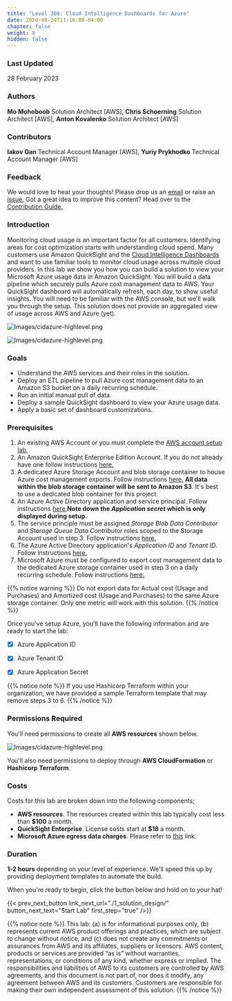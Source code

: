 ```yaml
---
title: "Level 300: Cloud Intelligence Dashboards for Azure"
date: 2020-08-24T11:16:08-04:00
chapter: false
weight: 8
hidden: false
---
```


### Last Updated

28 February 2023

### Authors

**Mo Mohoboob** Solution Architect [AWS], **Chris Schoerning** Solution Architect [AWS], **Anton Kovalenko** Solution Architect [AWS]

### Contributors
**Iakov Gan** Technical Account Manager [AWS], **Yuriy Prykhodko** Technical Account Manager [AWS]

### Feedback

We would love to hear your thoughts! Please drop us an [email](mailto:cloud-intelligence-dashboards@amazon.com) or raise an [issue.](/contributing/02_reportingbugs/) Got a great idea to improve this content? Head over to the [Contribution Guide.](/contributing/)

### Introduction
Monitoring cloud usage is an important factor for all customers. Identifying areas for cost optimization starts with understanding cloud spend. Many customers use Amazon QuickSight and the [Cloud Intelligence Dashboards](/cost/200_labs/200_cloud_intelligence/) and want to use familiar tools to monitor cloud usage across multiple cloud providers. In this lab we show you how you can build a solution to view your Microsoft Azure usage data in Amazon QuickSight. You will build a data pipeline which securely pulls Azure cost management data to AWS. Your QuickSight dashboard will automatically refresh, each day, to show useful insights. You will need to be familiar with the AWS console, but we'll walk you through the setup. This solution does not provide an aggregated view of usage across AWS and Azure (yet).

![Images/cidazure-highlevel.png](/Cost/300_Cloud_Intelligence_Dashboard_for_Azure/Images/cidazure-dashboard-1.png?width=1000px)

![Images/cidazure-highlevel.png](/Cost/300_Cloud_Intelligence_Dashboard_for_Azure/Images/cidazure-dashboard-3.png?width=1000px)

### Goals

* Understand the AWS services and their roles in the solution.
* Deploy an ETL pipeline to pull Azure cost management data to an Amazon S3 bucket on a daily recurring schedule.
* Run an initial manual pull of data.
* Deploy a sample QuickSight dashboard to view your Azure usage data.
* Apply a basic set of dashboard customizations.

### Prerequisites

1. An existing AWS Account or you must complete the [AWS account setup lab.](/cost/100_labs/100_1_aws_account_setup/)
2. An Amazon QuickSight Enterprise Edition Account. If you do not already have one follow instructions [here.](https://aws.amazon.com/premiumsupport/knowledge-center/quicksight-enterprise-account/)
3. A dedicated Azure Storage Account and blob storage container to house Azure cost management exports. Follow instructions [here.](https://learn.microsoft.com/en-us/azure/storage/common/storage-account-create?tabs=azure-portal) **All data within the blob storage container will be sent to Amazon S3**. It's best to use a dedicated blob container for this project.
4. An Azure Active Directory application and service principal. Follow instructions [here.](https://learn.microsoft.com/en-us/azure/active-directory/develop/howto-create-service-principal-portal)**Note down the *Application secret* which is only displayed during setup.**
5. The service principle must be assigned *Storage Blob Data Contributor* and *Storage Queue Data Contributor* roles scoped to the Storage Account used in step 3. Follow instructions [here.](https://learn.microsoft.com/en-us/azure/storage/blobs/assign-azure-role-data-access?tabs=portal)
6. The Azure Active Directory application's *Application ID* and *Tenant ID*. Follow instructions [here.](https://learn.microsoft.com/en-us/azure/active-directory/develop/howto-create-service-principal-portal#sign-in-to-the-application)
7. Microsoft Azure must be configured to export cost management data to the dedicated Azure storage container used in step 3 on a daily recurring schedule. Follow instructions [here.](https://learn.microsoft.com/en-us/azure/cost-management-billing/costs/tutorial-export-acm-data?tabs=azure-portal)

{{% notice warning %}}
Do not export data for Actual cost (Usage and Purchases) and Amortized cost (Usage and Purchases) to the same Azure storage container. Only one metric will work with this solution. 
{{% /notice %}} 

Once you've setup Azure, you'll have the following information and are ready to start the lab:

- [x] Azure Application ID
- [x] Azure Tenant ID
- [x] Azure Application Secret


{{% notice note %}}
If you use Hashicorp Terraform within your organization, we have provided a sample Terraform template that may remove steps 3 to 6.
{{% /notice %}} 

### Permissions Required

You'll need permissions to create all **AWS resources** shown below.

![Images/cidazure-highlevel.png](/Cost/300_Cloud_Intelligence_Dashboard_for_Azure/Images/cidazure-highlevel.png)

You'll also need permissions to deploy through **AWS CloudFormation** or **Hashicorp Terraform**. 

### Costs

Costs for this lab are broken down into the following components;

* **AWS resources**. The resources created within this lab typically cost less than **$100** a month. 
* **QuickSight Enterprise**. License costs start at **$18** a month.
* **Microsoft Azure egress data charges**. Please refer to [this](https://azure.microsoft.com/en-us/pricing/details/bandwidth/) link.

### Duration

**1-2 hours** depending on your level of experience. We'll speed this up by providing deployment templates to automate the build.

When you're ready to begin, click the button below and hold on to your hat!

{{< prev_next_button link_next_url="./1_solution_design/" button_next_text="Start Lab" first_step="true" />}}

{{% notice note %}}
 This lab: (a) is for informational purposes only, (b) represents current AWS product offerings and practices, which are subject to change without notice, and (c) does not create any commitments or assurances from AWS and its affiliates, suppliers or licensors. AWS content, products or services are provided “as is” without warranties, representations, or conditions of any kind, whether express or implied. The responsibilities and liabilities of AWS to its customers are controlled by AWS agreements, and this document is not part of, nor does it modify, any agreement between AWS and its customers. Customers are responsible for making their own independent assessment of this solution.
{{% /notice %}}